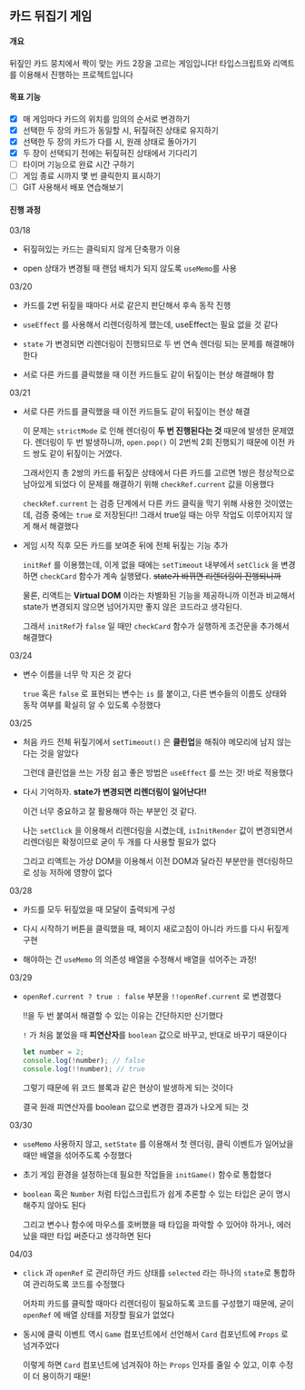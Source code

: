 ## 카드 뒤집기 게임

#### 개요

뒤짚인 카드 뭉치에서 짝이 맞는 카드 2장을 고르는 게임입니다!
타입스크립트와 리액트를 이용해서 진행하는 프로젝트입니다

#### 목표 기능

- [x] 매 게임마다 카드의 위치를 임의의 순서로 변경하기
- [x] 선택한 두 장의 카드가 동일할 시, 뒤짚혀진 상태로 유지하기
- [x] 선택한 두 장의 카드가 다를 시, 원래 상태로 돌아가기
- [x] 두 장이 선택되기 전에는 뒤짚혀진 상태에서 기다리기
- [ ] 타이머 기능으로 완료 시간 구하기
- [ ] 게임 종료 시까지 몇 번 클릭한지 표시하기
- [ ] GIT 사용해서 배포 연습해보기

#### 진행 과정

03/18

- 뒤짚혀있는 카드는 클릭되지 않게 단축평가 이용

- open 상태가 변경될 때 랜덤 배치가 되지 않도록 `useMemo`를 사용

03/20

- 카드를 2번 뒤짚을 때마다 서로 같은지 판단해서 후속 동작 진행

- `useEffect` 를 사용해서 리렌더링하게 했는데, useEffect는 필요 없을 것 같다

- `state` 가 변경되면 리렌더링이 진행되므로 두 번 연속 렌더링 되는 문제를 해결해야 한다

- 서로 다른 카드를 클릭했을 때 이전 카드들도 같이 뒤짚이는 현상 해결해야 함

03/21

- 서로 다른 카드를 클릭했을 때 이전 카드들도 같이 뒤짚이는 현상 해결

  이 문제는 `strictMode` 로 인해 렌더링이 **두 번 진행된다는 것** 때문에 발생한 문제였다.
  렌더링이 두 번 발생하니까, `open.pop()` 이 2번씩 2회 진행되기 때문에 이전 카드 쌍도 같이 뒤짚이는 거였다.

  그래서인지 총 2쌍의 카드를 뒤짚은 상태에서 다른 카드를 고르면 1쌍은 정상적으로 남아있게 되었다
  이 문제를 해결하기 위해 `checkRef.current` 값을 이용했다

  `checkRef.current` 는 검증 단계에서 다른 카드 클릭을 막기 위해 사용한 것이였는데, 검증 중에는 `true` 로 저장된다!! 그래서 true일 때는 아무 작업도 이루어지지 않게 해서 해결했다

- 게임 시작 직후 모든 카드를 보여준 뒤에 전체 뒤짚는 기능 추가

  `initRef` 를 이용했는데, 이게 없을 때에는 `setTimeout` 내부에서 `setClick` 을 변경하면
  `checkCard` 함수가 계속 실행됐다. ~~state가 바뀌면 리렌더링이 진행되니까~~

  물론, 리액트는 **Virtual DOM** 이라는 차별화된 기능을 제공하니까 이전과 비교해서 state가 변경되지 않으면 넘어가지만 좋지 않은 코드라고 생각된다.

  그래서 `initRef`가 `false` 일 때만 `checkCard` 함수가 실행하게 조건문을 추가해서 해결했다

03/24

- 변수 이름을 너무 막 지은 것 같다

  `true` 혹은 `false` 로 표현되는 변수는 `is` 를 붙이고, 다른 변수들의 이름도 상태와 동작 여부를 확실히 알 수 있도록 수정했다

03/25

- 처음 카드 전체 뒤짚기에서 `setTimeout()` 은 **클린업**을 해줘야 메모리에 남지 않는다는 것을 알았다

  그런데 클린업을 쓰는 가장 쉽고 좋은 방법은 `useEffect` 를 쓰는 것! 바로 적용했다

- 다시 기억하자. **state가 변경되면 리렌더링이 일어난다!!**

  이건 너무 중요하고 잘 활용해야 하는 부분인 것 같다.

  나는 `setClick` 을 이용해서 리렌더링을 시켰는데, `isInitRender` 값이 변경되면서 리렌더링은 확정이므로 굳이 두 개를 다 사용할 필요가 없다

  그리고 리액트는 가상 DOM을 이용해서 이전 DOM과 달라진 부분만을 렌더링하므로 성능 저하에 영향이 없다

03/28

- 카드를 모두 뒤짚었을 때 모달이 출력되게 구성

- 다시 시작하기 버튼을 클릭했을 때, 페이지 새로고침이 아니라 카드를 다시 뒤짚게 구현

- 해야하는 건 `useMemo` 의 의존성 배열을 수정해서 배열을 섞어주는 과정!

03/29

- `openRef.current ? true : false` 부분을 `!!openRef.current` 로 변경했다

  !!을 두 번 붙여서 해결할 수 있는 이유는 간단하지만 신기했다

  `!` 가 처음 붙었을 때 **피연산자**를 `boolean` 값으로 바꾸고, 반대로 바꾸기 때문이다

  ```javascript
  let number = 2;
  console.log(!number); // false
  console.log(!!number); // true
  ```

  그렇기 때문에 위 코드 블록과 같은 현상이 발생하게 되는 것이다

  결국 원래 피연산자를 boolean 값으로 변경한 결과가 나오게 되는 것

03/30

- `useMemo` 사용하지 않고, `setState` 를 이용해서 첫 렌더링, 클릭 이벤트가 일어났을 때만 배열을 섞어주도록 수정했다

- 초기 게임 환경을 설정하는데 필요한 작업들을 `initGame()` 함수로 통합했다

- `boolean` 혹은 `Number` 처럼 타입스크립트가 쉽게 추론할 수 있는 타입은 굳이 명시해주지 않아도 된다

  그리고 변수나 함수에 마우스를 호버했을 때 타입을 파악할 수 있어야 하거나, 에러났을 때만 타입 써준다고 생각하면 된다

04/03

- `click` 과 `openRef` 로 관리하던 카드 상태를 `selected` 라는 하나의 `state`로 통합하여 관리하도록 코드를 수정했다

  어차피 카드를 클릭할 때마다 리렌더링이 필요하도록 코드를 구성했기 때문에, 굳이 `openRef` 에 배열 상태를 저장할 필요가 없었다

- 동시에 클릭 이벤트 역시 `Game` 컴포넌트에서 선언해서 `Card` 컴포넌트에 `Props` 로 넘겨주었다

  이렇게 하면 `Card` 컴포넌트에 넘겨줘야 하는 `Props` 인자를 줄일 수 있고, 이후 수정이 더 용이하기 때문!
